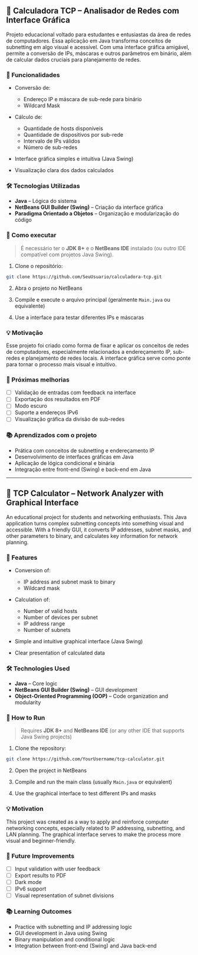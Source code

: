 ## 🧠 Calculadora TCP – Analisador de Redes com Interface Gráfica

Projeto educacional voltado para estudantes e entusiastas da área de redes de computadores. Essa aplicação em Java transforma conceitos de subnetting em algo visual e acessível. Com uma interface gráfica amigável, permite a conversão de IPs, máscaras e outros parâmetros em binário, além de calcular dados cruciais para planejamento de redes.

### 🎯 Funcionalidades

* Conversão de:

  * Endereço IP e máscara de sub-rede para binário
  * Wildcard Mask
* Cálculo de:

  * Quantidade de hosts disponíveis
  * Quantidade de dispositivos por sub-rede
  * Intervalo de IPs válidos
  * Número de sub-redes
* Interface gráfica simples e intuitiva (Java Swing)
* Visualização clara dos dados calculados

### 🛠️ Tecnologias Utilizadas

* **Java** – Lógica do sistema
* **NetBeans GUI Builder (Swing)** – Criação da interface gráfica
* **Paradigma Orientado a Objetos** – Organização e modularização do código

### 🚀 Como executar

> É necessário ter o **JDK 8+** e o **NetBeans IDE** instalado (ou outro IDE compatível com projetos Java Swing).

1. Clone o repositório:

```bash
git clone https://github.com/SeuUsuario/calculadora-tcp.git
```

2. Abra o projeto no NetBeans

3. Compile e execute o arquivo principal (geralmente `Main.java` ou equivalente)

4. Use a interface para testar diferentes IPs e máscaras

### 💡 Motivação

Esse projeto foi criado como forma de fixar e aplicar os conceitos de redes de computadores, especialmente relacionados a endereçamento IP, sub-redes e planejamento de redes locais. A interface gráfica serve como ponte para tornar o processo mais visual e intuitivo.

### 🧪 Próximas melhorias

* [ ] Validação de entradas com feedback na interface
* [ ] Exportação dos resultados em PDF
* [ ] Modo escuro
* [ ] Suporte a endereços IPv6
* [ ] Visualização gráfica da divisão de sub-redes

### 📚 Aprendizados com o projeto

* Prática com conceitos de subnetting e endereçamento IP
* Desenvolvimento de interfaces gráficas em Java
* Aplicação de lógica condicional e binária
* Integração entre front-end (Swing) e back-end em Java

---

## 🧠 TCP Calculator – Network Analyzer with Graphical Interface

An educational project for students and networking enthusiasts. This Java application turns complex subnetting concepts into something visual and accessible. With a friendly GUI, it converts IP addresses, subnet masks, and other parameters to binary, and calculates key information for network planning.

### 🎯 Features

* Conversion of:

  * IP address and subnet mask to binary
  * Wildcard mask
* Calculation of:

  * Number of valid hosts
  * Number of devices per subnet
  * IP address range
  * Number of subnets
* Simple and intuitive graphical interface (Java Swing)
* Clear presentation of calculated data

### 🛠️ Technologies Used

* **Java** – Core logic
* **NetBeans GUI Builder (Swing)** – GUI development
* **Object-Oriented Programming (OOP)** – Code organization and modularity

### 🚀 How to Run

> Requires **JDK 8+** and **NetBeans IDE** (or any other IDE that supports Java Swing projects)

1. Clone the repository:

```bash
git clone https://github.com/YourUsername/tcp-calculator.git
```

2. Open the project in NetBeans

3. Compile and run the main class (usually `Main.java` or equivalent)

4. Use the graphical interface to test different IPs and masks

### 💡 Motivation

This project was created as a way to apply and reinforce computer networking concepts, especially related to IP addressing, subnetting, and LAN planning. The graphical interface serves to make the process more visual and beginner-friendly.

### 🧪 Future Improvements

* [ ] Input validation with user feedback
* [ ] Export results to PDF
* [ ] Dark mode
* [ ] IPv6 support
* [ ] Visual representation of subnet divisions

### 📚 Learning Outcomes

* Practice with subnetting and IP addressing logic
* GUI development in Java using Swing
* Binary manipulation and conditional logic
* Integration between front-end (Swing) and Java back-end
